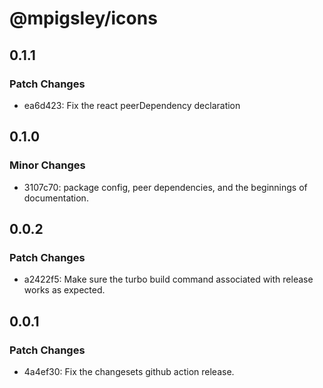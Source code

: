 # @mpigsley/icons

## 0.1.1

### Patch Changes

- ea6d423: Fix the react peerDependency declaration

## 0.1.0

### Minor Changes

- 3107c70: package config, peer dependencies, and the beginnings of documentation.

## 0.0.2

### Patch Changes

- a2422f5: Make sure the turbo build command associated with release works as expected.

## 0.0.1

### Patch Changes

- 4a4ef30: Fix the changesets github action release.
